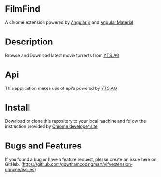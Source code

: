 FilmFind
=====
A chrome extension powered by [Angular.js](https://angularjs.org) and [Angular Material](https://material.angularjs.org) 

Description
=====
Browse and Download latest movie torrents from [YTS.AG](https://www.yts.ag)

Api
====
This application makes use of api's powered by [YTS.AG](https://www.yts.ag/api)

Install
====
Download or clone this repository to your local machine and follow the instruction provided by [Chrome developer site](https://developer.chrome.com/extensions/getstarted#unpacked)

Bugs and Features
====
If you found a bug or have a feature request, please create an issue here on GitHub.
(https://github.com/gowthamcodingmart/yifyextension-chrome/issues)
